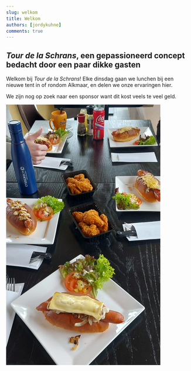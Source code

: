 ```yaml
---
slug: welkom
title: Welkom
authors: [jordykuhne]
comments: true
---
```


## _Tour de la Schrans_, een gepassioneerd concept bedacht door een paar dikke gasten

Welkom bij _Tour de la Schrans_! <!-- truncate -->
Elke dinsdag gaan we lunchen bij een nieuwe tent in of rondom Alkmaar, en delen we onze ervaringen hier.

We zijn nog op zoek naar een sponsor want dit kost veels te veel geld.


![Hotdogs](./hotdogs.png)
